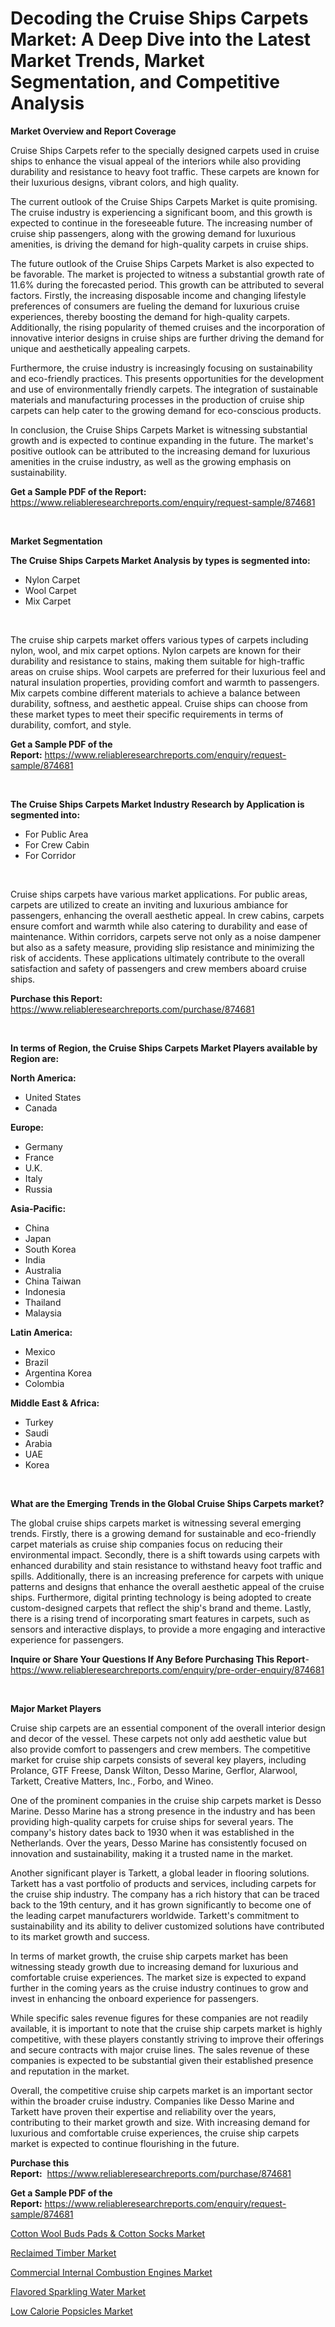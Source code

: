 <p><h1>Decoding the Cruise Ships Carpets Market: A Deep Dive into the Latest Market Trends, Market Segmentation, and Competitive Analysis</h1></p><p><strong>Market Overview and Report Coverage</strong></p>
<p><p>Cruise Ships Carpets refer to the specially designed carpets used in cruise ships to enhance the visual appeal of the interiors while also providing durability and resistance to heavy foot traffic. These carpets are known for their luxurious designs, vibrant colors, and high quality.</p><p>The current outlook of the Cruise Ships Carpets Market is quite promising. The cruise industry is experiencing a significant boom, and this growth is expected to continue in the foreseeable future. The increasing number of cruise ship passengers, along with the growing demand for luxurious amenities, is driving the demand for high-quality carpets in cruise ships.</p><p>The future outlook of the Cruise Ships Carpets Market is also expected to be favorable. The market is projected to witness a substantial growth rate of 11.6% during the forecasted period. This growth can be attributed to several factors. Firstly, the increasing disposable income and changing lifestyle preferences of consumers are fueling the demand for luxurious cruise experiences, thereby boosting the demand for high-quality carpets. Additionally, the rising popularity of themed cruises and the incorporation of innovative interior designs in cruise ships are further driving the demand for unique and aesthetically appealing carpets.</p><p>Furthermore, the cruise industry is increasingly focusing on sustainability and eco-friendly practices. This presents opportunities for the development and use of environmentally friendly carpets. The integration of sustainable materials and manufacturing processes in the production of cruise ship carpets can help cater to the growing demand for eco-conscious products.</p><p>In conclusion, the Cruise Ships Carpets Market is witnessing substantial growth and is expected to continue expanding in the future. The market's positive outlook can be attributed to the increasing demand for luxurious amenities in the cruise industry, as well as the growing emphasis on sustainability.</p></p>
<p><strong>Get a Sample PDF of the Report:</strong> <a href="https://www.reliableresearchreports.com/enquiry/request-sample/874681">https://www.reliableresearchreports.com/enquiry/request-sample/874681</a></p>
<p>&nbsp;</p>
<p><strong>Market Segmentation</strong></p>
<p><strong>The Cruise Ships Carpets Market Analysis by types is segmented into:</strong></p>
<p><ul><li>Nylon Carpet</li><li>Wool Carpet</li><li>Mix Carpet</li></ul></p>
<p>&nbsp;</p>
<p><p>The cruise ship carpets market offers various types of carpets including nylon, wool, and mix carpet options. Nylon carpets are known for their durability and resistance to stains, making them suitable for high-traffic areas on cruise ships. Wool carpets are preferred for their luxurious feel and natural insulation properties, providing comfort and warmth to passengers. Mix carpets combine different materials to achieve a balance between durability, softness, and aesthetic appeal. Cruise ships can choose from these market types to meet their specific requirements in terms of durability, comfort, and style.</p></p>
<p><strong>Get a Sample PDF of the Report:</strong>&nbsp;<a href="https://www.reliableresearchreports.com/enquiry/request-sample/874681">https://www.reliableresearchreports.com/enquiry/request-sample/874681</a></p>
<p>&nbsp;</p>
<p><strong>The Cruise Ships Carpets Market Industry Research by Application is segmented into:</strong></p>
<p><ul><li>For Public Area</li><li>For Crew Cabin</li><li>For Corridor</li></ul></p>
<p>&nbsp;</p>
<p><p>Cruise ships carpets have various market applications. For public areas, carpets are utilized to create an inviting and luxurious ambiance for passengers, enhancing the overall aesthetic appeal. In crew cabins, carpets ensure comfort and warmth while also catering to durability and ease of maintenance. Within corridors, carpets serve not only as a noise dampener but also as a safety measure, providing slip resistance and minimizing the risk of accidents. These applications ultimately contribute to the overall satisfaction and safety of passengers and crew members aboard cruise ships.</p></p>
<p><strong>Purchase this Report:</strong>&nbsp; <a href="https://www.reliableresearchreports.com/purchase/874681">https://www.reliableresearchreports.com/purchase/874681</a></p>
<p>&nbsp;</p>
<p><strong>In terms of Region, the Cruise Ships Carpets Market Players available by Region are:</strong></p>
<p>
    <p> <strong> North America: </strong>
        <ul>
            <li>United States</li>
            <li>Canada</li>
        </ul>
        </p> 
    <p> <strong> Europe: </strong>
        <ul>
            <li>Germany</li>
            <li>France</li>
            <li>U.K.</li>
            <li>Italy</li>
            <li>Russia</li>
        </ul>
        </p> 
    <p> <strong> Asia-Pacific: </strong>
        <ul>
            <li>China</li>
            <li>Japan</li>
            <li>South Korea</li>
            <li>India</li>
            <li>Australia</li>
            <li>China Taiwan</li>
            <li>Indonesia</li>
            <li>Thailand</li>
            <li>Malaysia</li>
        </ul>
        </p> 
    <p> <strong> Latin America: </strong>
        <ul>
            <li>Mexico</li>
            <li>Brazil</li>
            <li>Argentina Korea</li>
            <li>Colombia</li>
        </ul>
        </p> 
    <p> <strong> Middle East & Africa: </strong>
        <ul>
            <li>Turkey</li>
            <li>Saudi</li>
            <li>Arabia</li>
            <li>UAE</li>
            <li>Korea</li>
        </ul>
    </p>
    </p>
<p>&nbsp;</p>
<p><strong>What are the Emerging Trends in the Global Cruise Ships Carpets market?</strong></p>
<p><p>The global cruise ships carpets market is witnessing several emerging trends. Firstly, there is a growing demand for sustainable and eco-friendly carpet materials as cruise ship companies focus on reducing their environmental impact. Secondly, there is a shift towards using carpets with enhanced durability and stain resistance to withstand heavy foot traffic and spills. Additionally, there is an increasing preference for carpets with unique patterns and designs that enhance the overall aesthetic appeal of the cruise ships. Furthermore, digital printing technology is being adopted to create custom-designed carpets that reflect the ship's brand and theme. Lastly, there is a rising trend of incorporating smart features in carpets, such as sensors and interactive displays, to provide a more engaging and interactive experience for passengers.</p></p>
<p><strong>Inquire or Share Your Questions If Any Before Purchasing This Report</strong>- <a href="https://www.reliableresearchreports.com/enquiry/pre-order-enquiry/874681">https://www.reliableresearchreports.com/enquiry/pre-order-enquiry/874681</a></p>
<p>&nbsp;</p>
<p><strong>Major Market Players</strong></p>
<p><p>Cruise ship carpets are an essential component of the overall interior design and decor of the vessel. These carpets not only add aesthetic value but also provide comfort to passengers and crew members. The competitive market for cruise ship carpets consists of several key players, including Prolance, GTF Freese, Dansk Wilton, Desso Marine, Gerflor, Alarwool, Tarkett, Creative Matters, Inc., Forbo, and Wineo.</p><p>One of the prominent companies in the cruise ship carpets market is Desso Marine. Desso Marine has a strong presence in the industry and has been providing high-quality carpets for cruise ships for several years. The company's history dates back to 1930 when it was established in the Netherlands. Over the years, Desso Marine has consistently focused on innovation and sustainability, making it a trusted name in the market.</p><p>Another significant player is Tarkett, a global leader in flooring solutions. Tarkett has a vast portfolio of products and services, including carpets for the cruise ship industry. The company has a rich history that can be traced back to the 19th century, and it has grown significantly to become one of the leading carpet manufacturers worldwide. Tarkett's commitment to sustainability and its ability to deliver customized solutions have contributed to its market growth and success.</p><p>In terms of market growth, the cruise ship carpets market has been witnessing steady growth due to increasing demand for luxurious and comfortable cruise experiences. The market size is expected to expand further in the coming years as the cruise industry continues to grow and invest in enhancing the onboard experience for passengers.</p><p>While specific sales revenue figures for these companies are not readily available, it is important to note that the cruise ship carpets market is highly competitive, with these players constantly striving to improve their offerings and secure contracts with major cruise lines. The sales revenue of these companies is expected to be substantial given their established presence and reputation in the market.</p><p>Overall, the competitive cruise ship carpets market is an important sector within the broader cruise industry. Companies like Desso Marine and Tarkett have proven their expertise and reliability over the years, contributing to their market growth and size. With increasing demand for luxurious and comfortable cruise experiences, the cruise ship carpets market is expected to continue flourishing in the future.</p></p>
<p><strong>Purchase this Report:</strong>&nbsp;&nbsp;<a href="https://www.reliableresearchreports.com/purchase/874681">https://www.reliableresearchreports.com/purchase/874681</a></p>
<p></p>
<p><strong>Get a Sample PDF of the Report:</strong>&nbsp;<a href="https://www.reliableresearchreports.com/enquiry/request-sample/874681">https://www.reliableresearchreports.com/enquiry/request-sample/874681</a></p>
<p><p><a href="https://github.com/GroverBarry/Market-Research-Report-List-1/blob/main/cotton-wool-buds-pads-cotton-socks-market.md">Cotton Wool Buds Pads & Cotton Socks Market</a></p><p><a href="https://www.linkedin.com/pulse/reclaimed-timber-market-research-report-unlocks-analysis-1jzle/">Reclaimed Timber Market</a></p><p><a href="https://medium.com/@candaceking17/commercial-internal-combustion-engines-market-size-growth-forecast-2023-2030-cd7becc35453">Commercial Internal Combustion Engines Market</a></p><p><a href="https://www.reportprime.com/flavored-sparkling-water-r11295">Flavored Sparkling Water Market</a></p><p><a href="https://www.reportprime.com/low-calorie-popsicles-r11293">Low Calorie Popsicles Market</a></p></p>